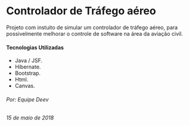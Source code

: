 # Controlador de Tráfego aéreo

Projeto com instuito de simular um controlador de tráfego aéreo,
para possivelmente melhorar o controle de software na área da aviação civil.

 <h4>Tecnologias Utilizadas</h4>
 
  - Java / JSF.
  - Hibernate.
  - Bootstrap.
  - Html.
  - Canvas.
  
<h6>Por: Equipe Deev</h6>
<h6>15 de maio de 2018</h6>
